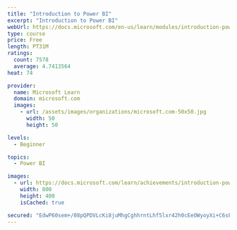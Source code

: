 ```yaml
---
title: "Introduction to Power BI"
excerpt: "Introduction to Power BI"
webUrl: https://docs.microsoft.com/en-us/learn/modules/introduction-power-bi/
type: course
price: Free
length: PT31M
ratings:
  count: 7578
  average: 4.7413564
heat: 74

provider:
  name: Microsoft Learn
  domain: microsoft.com
  images:
    - url: /assets/images/organizations/microsoft.com-50x50.jpg
      width: 50
      height: 50

levels:
  - Beginner

topics:
  - Power BI

images:
  - url: https://docs.microsoft.com/learn/achievements/introduction-power-bi-social.png
    width: 800
    height: 400
    isCached: true

secured: "EdwP60sem+/08pQPDVLcKi8juMhgCghhrntLhf5lxr42h0cEeOWyoyXi+C6sP6aI0KDrupF3+08hFQYWFrTPp4JorQudp8BqWuN/6oidgFk/VhkLrzNeHKQoeYnGdOO5F0dTL+uOKvqYxAKlT3fdbKQggFjUOrJ4x3FOt1ddvvR3LzZRlyU8mODUWyLGbbxNRf5+SMX9LFrpl91C81kHdBbhSkgwAYOjeJ2C9B7fl5pMHQfS2sSBlD4gHwZcdHQLCKuO0kI7RVnuFqigrkwJphoP2MXHu+IZNGmHwP9vXDkhlSxPQyc5hyw+qpiFdwe+y9rrWxpbdVWV1JFaDGbnGAahs5K8s9tmVvGOTTsbke/fJ6CdHA8CdpeBavNQGPvojV9oDIa4B7QSw0j9KJCFY0dCNU+S5909Ls2N6YR0sgY=;Q6dh81HIBoyw7pbOYH9yGw=="
---
```


